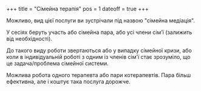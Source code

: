 +++
title = "Сімейна терапія"
pos = 1
dateoff = true
+++

Можливо, вид цієї послуги ви зустрічали під назвою "сімейна медіація".

У сесіях беруть участь або сімейна пара, або усі члени сім'ї (залижить від необхідності).

До такого виду роботи звертаються або у випадку сімейної кризи, або коли в індивідуальній роботі з одним із членів сім'ї стає зрозуміло, що це задача/проблема сімейної системи.

Можлива робота одного терапевта або пари котерапевтів. Пара більш ефективна, але і коштує така послуга дорожче.
